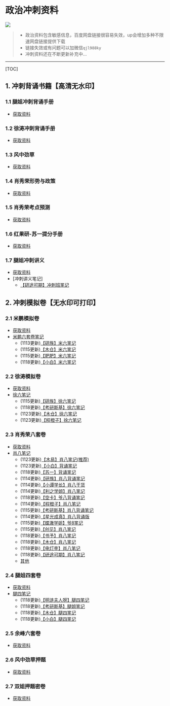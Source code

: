 # 政治冲刺资料

![](https://files.mdnice.com/user/21391/55766dc9-1d68-4412-a827-1c9462597f8a.png)

> - 政治资料包含敏感信息，百度网盘链接很容易失效，up会增加多种不限速网盘链接提供下载
> - 链接失效或有问题可以加微信`qjl988ky`
> - 冲刺资料还在不断更新补充中...
>
------

[TOC]

## 1. 冲刺背诵书籍【高清无水印】

### 1.1 腿姐冲刺背诵手册

- [获取资料](https://pan.baidu.com/s/1aIGkOOncRnTRggE-fm6KNQ?pwd=2a3h)

### 1.2 徐涛冲刺背诵手册

- [获取资料](https://pan.baidu.com/s/18AoSvlzWbjrTP7mIR97TBg?pwd=19ha)

### 1.3 风中劲草

- [获取资料](https://pan.baidu.com/s/18hsgO_nEREF-DJ9C7qRl1g?pwd=rdwe)  

### 1.4 肖秀荣形势与政策

- [获取资料](https://pan.baidu.com/s/1HBBRZnds9fH8-r-lmP5SGA?pwd=arxt)  

### 1.5 肖秀荣考点预测

- [获取资料](https://pan.baidu.com/s/1acvVyAog1tGOcvsQ_ktNdg?pwd=gvad)

### 1.6 红果研-苏一提分手册

- [获取资料](https://pan.baidu.com/s/1xZsdzo-TYKdjDfdIpTi5Xw?pwd=t5ur)

### 1.7 腿姐冲刺讲义

- [获取资料](https://pan.baidu.com/s/13Wy5lNWUiwl4dVF2HvxsDA?pwd=mb54)
- [冲刺讲义笔记]
  - [【研途可期】冲刺班笔记](https://pan.baidu.com/s/1f14GCraB2xEKfVhMOgDhWQ?pwd=jhmf)

## 2. 冲刺模拟卷【无水印可打印】


### 2.1 米鹏模拟卷

- [获取资料](https://pan.baidu.com/s/1Gq1fUBtPSv8VXpg_AXz6Qg?pwd=uhg0)
- [米鹏六套卷笔记](https://pan.baidu.com/s/17rZipoJjT1Z4YGS0wSqg2w?pwd=eoax)
  - (1113更新)[【研族】米六笔记](https://pan.baidu.com/s/1vqzcdpXoQW-_8F1wMKtmLQ?pwd=a6nt)
  - (1115更新)[【木仓】米六笔记](https://pan.baidu.com/s/1ST706NwMC1LnpjUsjQoh6w?pwd=xz84)
  - (1115更新)[【肥肥】米六笔记](https://pan.baidu.com/s/1LUbVnuxgBFC__B4DeUoD6g?pwd=zk7v)
  - (1118更新)[【小白】米六笔记](https://pan.baidu.com/s/1okU7Wi1yLCLam0MlvaV2ZA?pwd=wh0c)

### 2.2 徐涛模拟卷

- [获取资料](https://pan.baidu.com/s/17HDzrpKMkv5JFzPfxTWL4Q?pwd=39h5)
- [徐六笔记](https://pan.baidu.com/s/16FW0P7jf6HmlN4loHQD2EA?pwd=tl66)
  - (1115更新)[【研族】徐六笔记](https://pan.baidu.com/s/1ixazv1lpRo0-0ukO-Fzd0w?pwd=hol2)
  - (1118更新)[【考研斯基】徐六笔记](https://pan.baidu.com/s/1_GhweFCkbEN7SpdNUliAzg?pwd=3zi6)
  - (1123更新)[【木仓】徐六笔记](https://pan.baidu.com/s/17VPDS7JeJcQ2FhuQAl-5SQ?pwd=tbud)
  - (1123更新)[【程橙子】徐六笔记](https://pan.baidu.com/s/1ksNW9VCgqp8fgDHTqZZqLg?pwd=u0ym)
  
### 2.3 肖秀荣八套卷

- [获取资料](https://pan.baidu.com/s/1OmedGR5E6kjvj-KiEX2HnA?pwd=m1e9)
- [肖八笔记](https://pan.baidu.com/s/1Qrv5qW7jFMnmDsxx21mJkw?pwd=swfm)
  - (1123更新)[【木易】肖八笔记(推荐)](https://pan.baidu.com/s/1MWcCsQmU6GxMNgx4eoOPJA?pwd=afib)
  - (1123更新)[【小白】背诵笔记](https://pan.baidu.com/s/1iTQtXjNeqRrP90l7xooiyg?pwd=upky)
  - (1118更新)[【苏一】背诵笔记](https://pan.baidu.com/s/1MXn4QRCrEmYUr4nNzdKklw?pwd=upky)
  - (1114更新)[【研族】肖八背诵笔记](https://pan.baidu.com/s/1QnRSvHe0GjmBMOyBjkHoQw?pwd=upky)
  - (1114更新)[【小谭学长】肖八干货](https://pan.baidu.com/s/1QeWgRGUkEOIfKT6gdesHcQ?pwd=upky)
  - (1114更新)[【利之学姐】肖八笔记](https://pan.baidu.com/s/1AJ_ddE_Nb82j86Sm1yQfaw?pwd=upky)
  - (1118更新)[【空卡】爷八背诵笔记](https://pan.baidu.com/s/1U3ft5c2VgN9YUQdFKqtGhQ?pwd=upky)
  - (1114更新)[【程橙子】肖八笔记](https://pan.baidu.com/s/1TeHOscr35cnNcguYx6AAWg?pwd=upky)
  - (1115更新)[【考研斯基】肖八背诵笔记](https://pan.baidu.com/s/1Zb48mzseWMjZhsLvx4b_xQ?pwd=upky)
  - (1114更新)[【星光成真】肖八背诵版](https://pan.baidu.com/s/1xrEcHqhYT7-lhkjS1Gr4Kg?pwd=upky)
  - (1115更新)[【蝶澈学姐】爷8笔记](https://pan.baidu.com/s/1cTDBieiRRFo4F6EXRaarzA?pwd=d4s8)
  - (1115更新)[【创见】肖八笔记](https://pan.baidu.com/s/1jYY5MN8LBU0HJinfW145bA?pwd=jrks)
  - (1118更新)[【书予】肖八笔记](https://pan.baidu.com/s/15Cj13l5LqwTn73TMQbh9KQ?pwd=mftx)
  - (1118更新)[【木仓】肖八笔记](https://pan.baidu.com/s/1vQu6n7y_G6fWT4_IN3hjWg?pwd=os0b)
  - (1118更新)[【电灯李】肖八笔记](https://pan.baidu.com/s/1c1-On-wDSg7ALITiEPjOxg?pwd=5x5i)
  - (1118更新)[【研途可期】肖八笔记](https://pan.baidu.com/s/1vg-t3Q6302O7j7-YdIb9tQ?pwd=tuco)
  - [其他](https://pan.baidu.com/s/1FuMGmGGv5GFA2XaYwMRP3w?pwd=wken)

### 2.4 腿姐四套卷

- [获取资料](https://pan.baidu.com/s/1dw6DkkFzM0yibRDKT7oGrA?pwd=zafl)
- [腿四笔记](https://pan.baidu.com/s/1LSanS-9stcj9r2k_K_n3nw?pwd=usik)
  - (1118更新)[【明涟夫人呀】腿四笔记](https://pan.baidu.com/s/1HR8CxlQaEyED4S6VQCBGpw?pwd=j2ta)
  - (1118更新)[【考研斯基】腿姐笔记](https://pan.baidu.com/s/1UviEnhUjprTNIV4p0zeMQA?pwd=ql0n)
  - (1118更新)[【木仓】腿四笔记](https://pan.baidu.com/s/1WNF7580FbpZFRMiVZVt2Ow?pwd=cjac)
  - (1118更新)[【小白】腿四笔记](https://pan.baidu.com/s/1kXYpDx6y0t4hUtgjreby-A?pwd=8dqr)

### 2.5 余峰六套卷

- [获取资料](https://pan.baidu.com/s/1IOCGNf1I5dylUovx351A1Q?pwd=8e2n)

### 2.6 风中劲草押题

- [获取资料](https://pan.baidu.com/s/1E55kE1cLaojW4pCSh-tsQw?pwd=7fqg)

### 2.7 双姐押题密卷

- [获取资料](https://pan.baidu.com/s/1aiT2h2S_wPIaxy9eb1zKVQ?pwd=nisd)